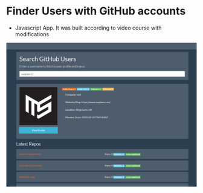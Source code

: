 # Finder Users with GitHub accounts

- Javascript App. It was built according to video course with modifications

![](github.png)